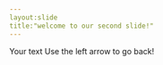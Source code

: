 ```yaml
---
layout:slide
title:"welcome to our second slide!"
---
```

Your text 
Use the left arrow to go back!
